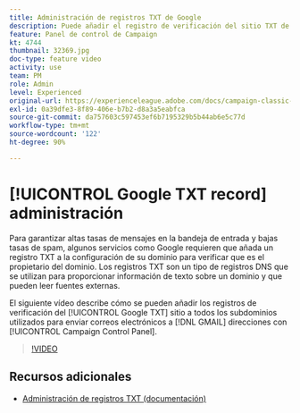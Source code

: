 ```yaml
---
title: Administración de registros TXT de Google
description: Puede añadir el registro de verificación del sitio TXT de Google a todos los subdominios utilizados para enviar correos electrónicos a las direcciones de GMAIL a través del panel de control de Campaign.
feature: Panel de control de Campaign
kt: 4744
thumbnail: 32369.jpg
doc-type: feature video
activity: use
team: PM
role: Admin
level: Experienced
original-url: https://experienceleague.adobe.com/docs/campaign-classic-learn/tutorials/administrating/control-panel-acc/google-txt-record-management.html
exl-id: 0a39dfe3-8f89-406e-b7b2-d8a3a5eabfca
source-git-commit: da757603c597453ef6b7195329b5b44ab6e5c77d
workflow-type: tm+mt
source-wordcount: '122'
ht-degree: 90%

---
```


# [!UICONTROL Google TXT record] administración

Para garantizar altas tasas de mensajes en la bandeja de entrada y bajas tasas de spam, algunos servicios como Google requieren que añada un registro TXT a la configuración de su dominio para verificar que es el propietario del dominio. Los registros TXT son un tipo de registros DNS que se utilizan para proporcionar información de texto sobre un dominio y que pueden leer fuentes externas.

El siguiente vídeo describe cómo se pueden añadir los registros de verificación del [!UICONTROL Google TXT] sitio a todos los subdominios utilizados para enviar correos electrónicos a [!DNL GMAIL] direcciones con [!UICONTROL Campaign Control Panel].

>[!VIDEO](https://video.tv.adobe.com/v/32369?quality=12)

## Recursos adicionales

* [Administración de registros TXT (documentación)](https://experienceleague.adobe.com/docs/control-panel/using/subdomains-and-certificates/managing-txt-records.html)

